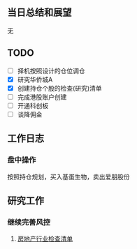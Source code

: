 ## 当日总结和展望

无

## TODO

- [ ] 择机按照设计的仓位调仓
- [x] 研究华侨城A
- [x] 创建持仓个股的检查(研究)清单
- [ ] 完成港股账户创建
- [ ] 开通科创板
- [ ] 谈降佣金

## 工作日志

### 盘中操作

按照持仓规划，买入基蛋生物，卖出爱朋股份

## 研究工作

### 继续完善风控

1. [房地产行业检查清单](/{{config.base_url}}/投资框架/成长价值投资一号/风险控制/行业风险/房地产/检查清单.md)

